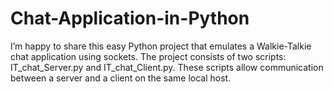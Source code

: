 # Chat-Application-in-Python
I’m happy to share this easy Python project that emulates a Walkie-Talkie chat application using sockets. The project consists of two scripts: IT_chat_Server.py and IT_chat_Client.py. These scripts allow communication between a server and a client on the same local host.
